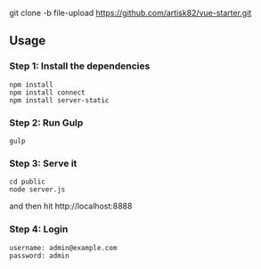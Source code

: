 git clone -b file-upload https://github.com/artisk82/vue-starter.git

## Usage

### Step 1: Install the dependencies

```
npm install
npm install connect
npm install server-static
```

### Step 2: Run Gulp

```
gulp
```

### Step 3: Serve it

```
cd public
node server.js
```
and then hit http://localhost:8888

### Step 4: Login

```
username: admin@example.com
password: admin
```
